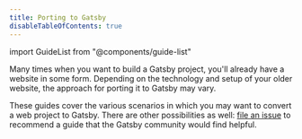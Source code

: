 ```yaml
---
title: Porting to Gatsby
disableTableOfContents: true
---
```


import GuideList from "@components/guide-list"

Many times when you want to build a Gatsby project, you'll already have a website in some form. Depending on the technology and setup of your older website, the approach for porting it to Gatsby may vary.

These guides cover the various scenarios in which you may want to convert a web project to Gatsby. There are other possibilities as well: [file an issue](/contributing/how-to-file-an-issue/) to recommend a guide that the Gatsby community would find helpful.

<GuideList slug={props.slug} />
